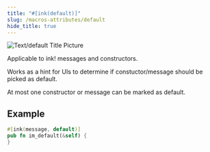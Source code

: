 ```yaml
---
title: "#[ink(default)]"
slug: /macros-attributes/default
hide_title: true
---
```


![Text/default Title Picture](/img/title/text/default.svg)

Applicable to ink! messages and constructors.

Works as a hint for UIs to determine if constuctor/message should be picked as default.

At most one constructor or message can be marked as default.

## Example

```rust
#[ink(message, default)]
pub fn im_default(&self) {    
}
```